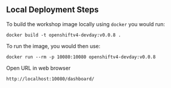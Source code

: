 Local Deployment Steps
----------------------

To build the workshop image locally using `docker` you would run:
```
docker build -t openshiftv4-devday:v0.0.8 .
```

To run the image, you would then use:

```
docker run --rm -p 10080:10080 openshiftv4-devday:v0.0.8
```

Open URL in web browser

```
http://localhost:10080/dashboard/
```